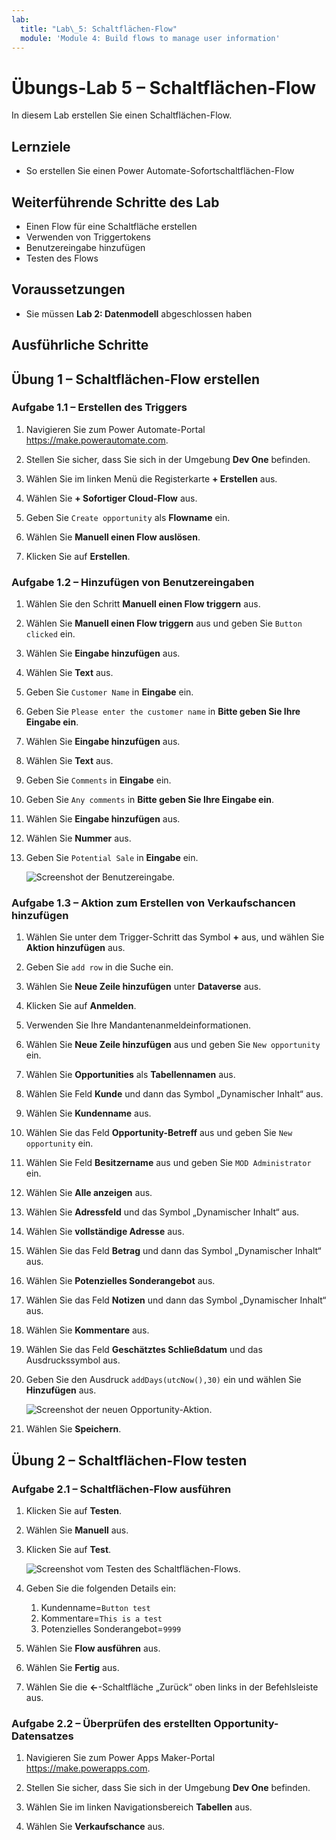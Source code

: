 ```yaml
---
lab:
  title: "Lab\_5: Schaltflächen-Flow"
  module: 'Module 4: Build flows to manage user information'
---
```


# Übungs-Lab 5 – Schaltflächen-Flow

In diesem Lab erstellen Sie einen Schaltflächen-Flow.

## Lernziele

- So erstellen Sie einen Power Automate-Sofortschaltflächen-Flow

## Weiterführende Schritte des Lab

- Einen Flow für eine Schaltfläche erstellen
- Verwenden von Triggertokens
- Benutzereingabe hinzufügen
- Testen des Flows
  
## Voraussetzungen

- Sie müssen **Lab 2: Datenmodell** abgeschlossen haben

## Ausführliche Schritte

## Übung 1 – Schaltflächen-Flow erstellen

### Aufgabe 1.1 – Erstellen des Triggers

1. Navigieren Sie zum Power Automate-Portal <https://make.powerautomate.com>.

1. Stellen Sie sicher, dass Sie sich in der Umgebung **Dev One** befinden.

1. Wählen Sie im linken Menü die Registerkarte **+ Erstellen** aus.

1. Wählen Sie **+ Sofortiger Cloud-Flow** aus.

1. Geben Sie `Create opportunity` als **Flowname** ein.

1. Wählen Sie **Manuell einen Flow auslösen**.

1. Klicken Sie auf **Erstellen**.

### Aufgabe 1.2 – Hinzufügen von Benutzereingaben

1. Wählen Sie den Schritt **Manuell einen Flow triggern** aus.

1. Wählen Sie **Manuell einen Flow triggern** aus und geben Sie `Button clicked` ein.

1. Wählen Sie **Eingabe hinzufügen** aus.

1. Wählen Sie **Text** aus.

1. Geben Sie `Customer Name` in **Eingabe** ein.

1. Geben Sie `Please enter the customer name` in **Bitte geben Sie Ihre Eingabe ein**.

1. Wählen Sie **Eingabe hinzufügen** aus.

1. Wählen Sie **Text** aus.

1. Geben Sie `Comments` in **Eingabe** ein.

1. Geben Sie `Any comments` in **Bitte geben Sie Ihre Eingabe ein**.

1. Wählen Sie **Eingabe hinzufügen** aus.

1. Wählen Sie **Nummer** aus.

1. Geben Sie `Potential Sale` in **Eingabe** ein.

    ![Screenshot der Benutzereingabe.](../media/user-input.png)

### Aufgabe 1.3 – Aktion zum Erstellen von Verkaufschancen hinzufügen

1. Wählen Sie unter dem Trigger-Schritt das Symbol **+** aus, und wählen Sie **Aktion hinzufügen** aus.

1. Geben Sie `add row` in die Suche ein.

1. Wählen Sie **Neue Zeile hinzufügen** unter **Dataverse** aus.

1. Klicken Sie auf **Anmelden**.

1. Verwenden Sie Ihre Mandantenanmeldeinformationen.

1. Wählen Sie **Neue Zeile hinzufügen** aus und geben Sie `New opportunity` ein.

1. Wählen Sie **Opportunities** als **Tabellennamen** aus.

1. Wählen Sie Feld **Kunde** und dann das Symbol „Dynamischer Inhalt“ aus.

1. Wählen Sie **Kundenname** aus.

1. Wählen Sie das Feld **Opportunity-Betreff** aus und geben Sie `New opportunity` ein.

1. Wählen Sie Feld **Besitzername** aus und geben Sie `MOD Administrator` ein.

1. Wählen Sie **Alle anzeigen** aus.

1. Wählen Sie **Adressfeld** und das Symbol „Dynamischer Inhalt“ aus.

1. Wählen Sie **vollständige Adresse** aus.

1. Wählen Sie das Feld **Betrag** und dann das Symbol „Dynamischer Inhalt“ aus.

1. Wählen Sie **Potenzielles Sonderangebot** aus.

1. Wählen Sie das Feld **Notizen** und dann das Symbol „Dynamischer Inhalt“ aus.

1. Wählen Sie **Kommentare** aus.

1. Wählen Sie das Feld **Geschätztes Schließdatum** und das Ausdruckssymbol aus.

1. Geben Sie den Ausdruck `addDays(utcNow(),30)` ein und wählen Sie **Hinzufügen** aus.

    ![Screenshot der neuen Opportunity-Aktion.](../media/new-opportunity-action.png)

1. Wählen Sie **Speichern**.

## Übung 2 – Schaltflächen-Flow testen

### Aufgabe 2.1 – Schaltflächen-Flow ausführen

1. Klicken Sie auf **Testen**.

1. Wählen Sie **Manuell** aus.

1. Klicken Sie auf **Test**.

    ![Screenshot vom Testen des Schaltflächen-Flows.](../media/user-input-test.png)

1. Geben Sie die folgenden Details ein:

   1. Kundenname=`Button test`
   1. Kommentare=`This is a test`
   1. Potenzielles Sonderangebot=`9999`

1. Wählen Sie **Flow ausführen** aus.

1. Wählen Sie **Fertig** aus.

1. Wählen Sie die **<-**-Schaltfläche „Zurück“ oben links in der Befehlsleiste aus.

### Aufgabe 2.2 – Überprüfen des erstellten Opportunity-Datensatzes

1. Navigieren Sie zum Power Apps Maker-Portal <https://make.powerapps.com>.

1. Stellen Sie sicher, dass Sie sich in der Umgebung **Dev One** befinden.

1. Wählen Sie im linken Navigationsbereich **Tabellen** aus.

1. Wählen Sie **Verkaufschance** aus.
